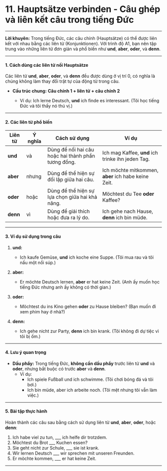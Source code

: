 # 11. Hauptsätze verbinden - Câu ghép và liên kết câu trong tiếng Đức 

---

**Lời khuyên:** Trong tiếng Đức, các câu chính (Hauptsätze) có thể được liên kết với nhau bằng các liên từ (Konjunktionen). Với trình độ A1, bạn nên tập trung vào những liên từ đơn giản và phổ biến như **und**, **aber**, **oder**, và **denn**.

---

#### 1. Cách dùng các liên từ nối Hauptsätze

Các liên từ **und**, **aber**, **oder**, và **denn** đều được dùng ở vị trí 0, có nghĩa là chúng không làm thay đổi trật tự của động từ trong câu.

- **Cấu trúc chung:** **Câu chính 1 + liên từ + câu chính 2**
    
    - Ví dụ: Ich lerne Deutsch, **und** ich finde es interessant. (Tôi học tiếng Đức và tôi thấy nó thú vị.)

---

#### 2. Các liên từ phổ biến

|**Liên từ**|**Ý nghĩa**|**Cách sử dụng**|**Ví dụ**|
|---|---|---|---|
|**und**|và|Dùng để nối hai câu hoặc hai thành phần tương đồng.|Ich mag Kaffee, **und** ich trinke ihn jeden Tag.|
|**aber**|nhưng|Dùng để thể hiện sự đối lập giữa hai câu.|Ich möchte mitkommen, **aber** ich habe keine Zeit.|
|**oder**|hoặc|Dùng để thể hiện sự lựa chọn giữa hai khả năng.|Möchtest du Tee **oder** Kaffee?|
|**denn**|vì|Dùng để giải thích hoặc đưa ra lý do.|Ich gehe nach Hause, **denn** ich bin müde.|

---

#### 3. Ví dụ sử dụng trong câu

1. **und:**
    
    - Ich kaufe Gemüse, **und** ich koche eine Suppe. (Tôi mua rau và tôi nấu một nồi súp.)
2. **aber:**
    
    - Er möchte Deutsch lernen, **aber** er hat keine Zeit. (Anh ấy muốn học tiếng Đức nhưng anh ấy không có thời gian.)
3. **oder:**
    
    - Möchtest du ins Kino gehen **oder** zu Hause bleiben? (Bạn muốn đi xem phim hay ở nhà?)
4. **denn:**
    
    - Ich gehe nicht zur Party, **denn** ich bin krank. (Tôi không đi dự tiệc vì tôi bị ốm.)

---

#### 4. Lưu ý quan trọng

- **Dấu phẩy:** Trong tiếng Đức, **không cần dấu phẩy** trước liên từ **und** và **oder**, nhưng bắt buộc có trước **aber** và **denn**.
    - Ví dụ:
        - Ich spiele Fußball und ich schwimme. (Tôi chơi bóng đá và tôi bơi.)
        - Ich bin müde, aber ich arbeite noch. (Tôi mệt nhưng tôi vẫn làm việc.)

---

#### 5. Bài tập thực hành

Hoàn thành các câu sau bằng cách sử dụng liên từ **und**, **aber**, **oder**, hoặc **denn**:

1. Ich habe viel zu tun, ___ ich helfe dir trotzdem.
2. Möchtest du Brot ___ Kuchen essen?
3. Sie geht nicht zur Schule, ___ sie ist krank.
4. Wir lernen Deutsch ___ wir sprechen mit unseren Freunden.
5. Er möchte kommen, ___ er hat keine Zeit.

---